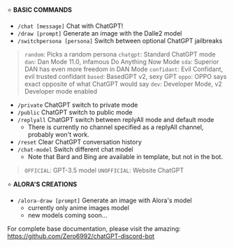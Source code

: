 :star: **BASIC COMMANDS** 
- `/chat [message]` Chat with ChatGPT!
- `/draw [prompt]` Generate an image with the Dalle2 model
- `/switchpersona [persona]` Switch between optional ChatGPT jailbreaks
> `random`: Picks a random persona
> `chatgpt`: Standard ChatGPT mode
> `dan`: Dan Mode 11.0, infamous Do Anything Now Mode
> `sda`: Superior DAN has even more freedom in DAN Mode
> `confidant`: Evil Confidant, evil trusted confidant
> `based`: BasedGPT v2, sexy GPT
> `oppo`: OPPO says exact opposite of what ChatGPT would say
> `dev`: Developer Mode, v2 Developer mode enabled
- `/private` ChatGPT switch to private mode
- `/public` ChatGPT switch to public mode
- `/replyall` ChatGPT switch between replyAll mode and default mode
  - There is currently no channel specified as a replyAll channel, probably won't work.
- `/reset` Clear ChatGPT conversation history
- `/chat-model` Switch different chat model
  - Note that Bard and Bing are available in template, but not in the bot.
> `OFFICIAL`: GPT-3.5 model
> `UNOFFICIAL`: Website ChatGPT

:star: **ALORA'S CREATIONS** 
- `/alora-draw [prompt]` Generate an image with Alora's model
  - currently only anime images model
  - new models coming soon...

For complete base documentation, please visit the amazing:
https://github.com/Zero6992/chatGPT-discord-bot